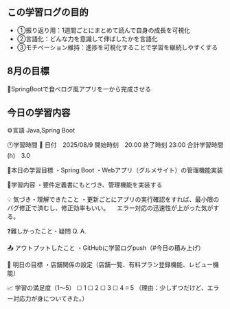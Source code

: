 ## この学習ログの目的
* ①振り返り用：1週間ごとにまとめて読んで自身の成長を可視化
* ②言語化：どんな力を意識して伸ばしたかを言語化
* ③モチベーション維持：進捗を可視化することで学習を継続しやすくする

## 8月の目標
📝SpringBootで食べログ風アプリを一から完成させる

## 今日の学習内容
⚙️言語 Java,Spring Boot

🕐学習時間
📅 日付　2025/08/9
開始時刻　20:00
終了時刻  23:00
合計学習時間(h)　3.0

🎯本日の学習目標
・Spring Boot
・Webアプリ（グルメサイト）の管理機能実装

📝学習内容
・要件定義書にもとづき、管理機能を実装する

💡 気づき・理解できたこと
・更新ごとにアプリの実行確認をすれば、最小限のバグ修正で済むし、修正効率もいい。
　エラー対応の迅速性が上がった気がする。

❓難しかったこと・疑問
Q. 
A. 

📤 アウトプットしたこと
・GitHubに学習ログpush（#今日の積み上げ）

🌱 明日の目標
・店舗関係の設定（店舗一覧、有料プラン登録機能、レビュー機能）

📈 学習の満足度（1〜5）
☐ 1 ☐ 2 ☐ 3 ☐ 4 ◽️ 5
（理由：少しずつだけど、エラー対応力が身についてきた。）